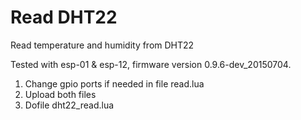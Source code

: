 # Read DHT22

Read temperature and humidity from DHT22

Tested with esp-01 & esp-12, firmware version 0.9.6-dev_20150704.

1. Change gpio ports if needed in file read.lua
2. Upload both files
3. Dofile dht22_read.lua